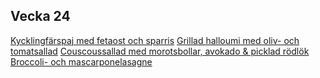 ## Vecka 24

  [Kycklingfärspaj med fetaost och sparris](/recipes/kyckling/kycklingfarspaj-med-fetaost-och-sparris)
[Grillad halloumi med oliv- och tomatsallad](/recipes/vegetariskt/grillad-halloumi-med-oliv--och-tomatsallad)
[Couscoussallad med morotsbollar, avokado & picklad rödlök](/recipes/vegetariskt/couscoussallad-med-morotsbollar-avokado-&-picklad-rodlok)
[Broccoli- och mascarponelasagne](/recipes/vegetariskt/broccoli--och-mascarponelasagne)
